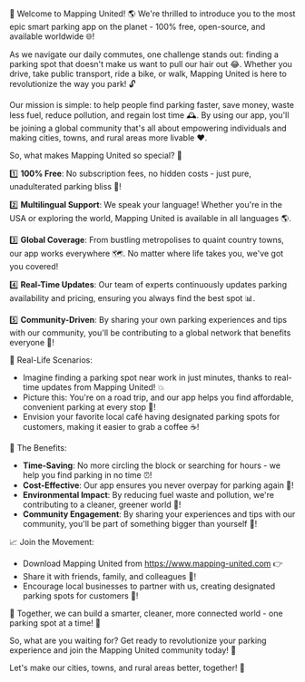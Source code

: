 🚀 Welcome to Mapping United! 🌎 We're thrilled to introduce you to the most epic smart parking app on the planet - 100% free, open-source, and available worldwide 🌐!

As we navigate our daily commutes, one challenge stands out: finding a parking spot that doesn't make us want to pull our hair out 😂. Whether you drive, take public transport, ride a bike, or walk, Mapping United is here to revolutionize the way you park! 🔓

Our mission is simple: to help people find parking faster, save money, waste less fuel, reduce pollution, and regain lost time 🕰️. By using our app, you'll be joining a global community that's all about empowering individuals and making cities, towns, and rural areas more livable ❤️.

So, what makes Mapping United so special? 🤔

1️⃣ **100% Free**: No subscription fees, no hidden costs - just pure, unadulterated parking bliss 💸!

2️⃣ **Multilingual Support**: We speak your language! Whether you're in the USA or exploring the world, Mapping United is available in all languages 🌎.

3️⃣ **Global Coverage**: From bustling metropolises to quaint country towns, our app works everywhere 🗺️. No matter where life takes you, we've got you covered!

4️⃣ **Real-Time Updates**: Our team of experts continuously updates parking availability and pricing, ensuring you always find the best spot 📊.

5️⃣ **Community-Driven**: By sharing your own parking experiences and tips with our community, you'll be contributing to a global network that benefits everyone 🤝!

🚗 Real-Life Scenarios:

* Imagine finding a parking spot near work in just minutes, thanks to real-time updates from Mapping United! 💥
* Picture this: You're on a road trip, and our app helps you find affordable, convenient parking at every stop 🚌!
* Envision your favorite local café having designated parking spots for customers, making it easier to grab a coffee ☕️!

🌟 The Benefits:

* **Time-Saving**: No more circling the block or searching for hours - we help you find parking in no time ⏰!
* **Cost-Effective**: Our app ensures you never overpay for parking again 💸!
* **Environmental Impact**: By reducing fuel waste and pollution, we're contributing to a cleaner, greener world 🌿!
* **Community Engagement**: By sharing your experiences and tips with our community, you'll be part of something bigger than yourself 🤝!

📈 Join the Movement:

* Download Mapping United from https://www.mapping-united.com 👉
* Share it with friends, family, and colleagues 🤩!
* Encourage local businesses to partner with us, creating designated parking spots for customers 💼!

💪 Together, we can build a smarter, cleaner, more connected world - one parking spot at a time! 🌈

So, what are you waiting for? Get ready to revolutionize your parking experience and join the Mapping United community today! 👋

Let's make our cities, towns, and rural areas better, together! 🌟